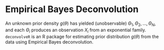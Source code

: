 # Empirical Bayes Deconvolution

An unknown prior density $g(\theta)$ has yielded (unobservable) $\Theta_1, \Theta_2,\ldots,\Theta_N$, and each $\Theta_i$ produces 
an observation $X_i$ from an exponential family. `deconvolveR` is an R package for estimating prior distribution $g(\theta)$ from the data
using Empirical Bayes deconvolution.

